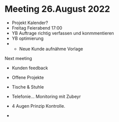 # Meeting 26.August 2022
- Projekt Kalender?
- Freitag Feierabend 17:00 
- YB Auftrage richtig verfassen und konmmentieren
- YB optimierung
- - Neue Kunde aufnähme Vorlage

Next meeting
- Kunden feedback
- Offene Projekte 

- Tische & Stuhle 
- Telefonie… Monitoring mit Zubeyr 
- 4 Augen Prinzip Kontrolle. 
-  

